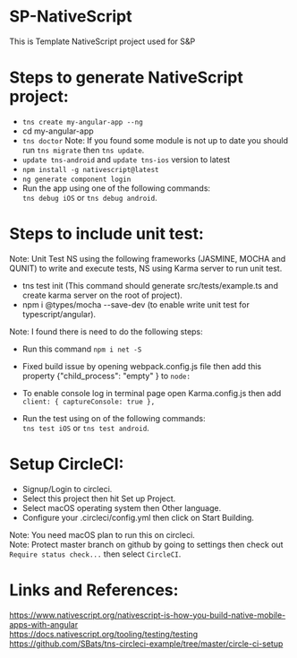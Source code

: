 # SP-NativeScript
This is Template NativeScript project used for S&amp;P

# Steps to generate NativeScript project:  

- ```tns create my-angular-app --ng```
- cd my-angular-app
- ```tns doctor```
  Note: If you found some module is not up to date you should run ```tns migrate``` then ```tns update```.
- ```update tns-android``` and ```update tns-ios``` version to latest
- ```npm install -g nativescript@latest```
- ```ng generate component login```
- Run the app using one of the following commands:  
```tns debug iOS```     or    ```tns debug android```.  

# Steps to include unit test:  
Note: Unit Test NS using the following frameworks (JASMINE, MOCHA and QUNIT) to write and execute tests, NS using Karma server to run unit test.  

- tns test init  (This command should generate src/tests/example.ts and create karma server on the root of project).
- npm i @types/mocha --save-dev (to enable write unit test for typescript/angular).

Note: I found there is need to do the following steps:  
- Run this command ```npm i net -S```
- Fixed build issue by opening webpack.config.js file then add this property {"child_process": "empty" } to ```node:```  
- To enable console log in terminal page open Karma.config.js then add ```client: {
      captureConsole: true
    },```   

- Run the test using on of the following commands:  
```tns test iOS```     or    ```tns test android```.  

# Setup CircleCI:  
- Signup/Login to circleci.
- Select this project then hit Set up Project.
- Select macOS operating system then Other language.
- Configure your .circleci/config.yml then click on Start Building.  

Note: You need macOS plan to run this on circleci.  
Note: Protect master branch on github by going to settings then check out ```Require status check...``` then select ```CircleCI```.  

# Links and References:  
https://www.nativescript.org/nativescript-is-how-you-build-native-mobile-apps-with-angular  
https://docs.nativescript.org/tooling/testing/testing
https://github.com/SBats/tns-circleci-example/tree/master/circle-ci-setup